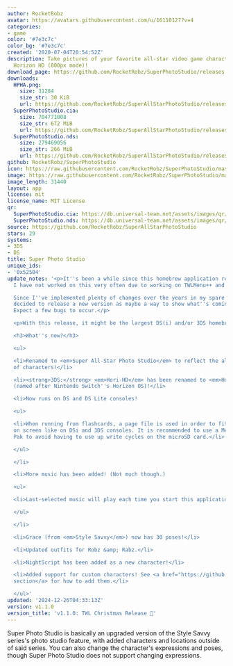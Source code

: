 ```yaml
---
author: RocketRobz
avatar: https://avatars.githubusercontent.com/u/16110127?v=4
categories:
- game
color: '#7e3c7c'
color_bg: '#7e3c7c'
created: '2020-07-04T20:54:52Z'
description: Take pictures of your favorite all-star video game characters, in glorious
  Horizon HD (800px mode)!
download_page: https://github.com/RocketRobz/SuperPhotoStudio/releases
downloads:
  HPHA.png:
    size: 31284
    size_str: 30 KiB
    url: https://github.com/RocketRobz/SuperAllStarPhotoStudio/releases/download/v1.1.0/HPHA.png
  SuperPhotoStudio.cia:
    size: 704771008
    size_str: 672 MiB
    url: https://github.com/RocketRobz/SuperAllStarPhotoStudio/releases/download/v1.1.0/SuperPhotoStudio.cia
  SuperPhotoStudio.nds:
    size: 279469056
    size_str: 266 MiB
    url: https://github.com/RocketRobz/SuperAllStarPhotoStudio/releases/download/v1.1.0/SuperPhotoStudio.nds
github: RocketRobz/SuperPhotoStudio
icon: https://raw.githubusercontent.com/RocketRobz/SuperPhotoStudio/master/3ds/app/icon.png
image: https://raw.githubusercontent.com/RocketRobz/SuperPhotoStudio/master/3ds/app/banner.png
image_length: 31440
layout: app
license: mit
license_name: MIT License
qr:
  SuperPhotoStudio.cia: https://db.universal-team.net/assets/images/qr/superphotostudio-cia.png
  SuperPhotoStudio.nds: https://db.universal-team.net/assets/images/qr/superphotostudio-nds.png
source: https://github.com/RocketRobz/SuperAllStarPhotoStudio
stars: 29
systems:
- 3DS
- DS
title: Super Photo Studio
unique_ids:
- '0x52504'
update_notes: '<p>It''s been a while since this homebrew application released. Unfortunately,
  I have not worked on this very often due to working on TWLMenu++ and nds-bootstrap.<br>

  Since I''ve implemented plenty of changes over the years in my spare time, I''ve
  decided to release a new version as maybe a way to show what''s coming in the future.
  Expect a few bugs to occur.</p>

  <p>With this release, it might be the largest DS(i) and/or 3DS homebrew app in existence.</p>

  <h3>What''s new?</h3>

  <ul>

  <li>Renamed to <em>Super All-Star Photo Studio</em> to reflect the all-star cast
  of characters!</li>

  <li><strong>3DS:</strong> <em>Hori-HD</em> has been renamed to <em>Horizon HD</em>
  (named after Nintendo Switch''s Horizon OS)!</li>

  <li>Now runs on DS and DS Lite consoles!

  <ul>

  <li>When running from flashcards, a page file is used in order to fit 5 characters
  on screen like on DSi and 3DS consoles. It is recommended to use a Memory Expansion
  Pak to avoid having to use up write cycles on the microSD card.</li>

  </ul>

  </li>

  <li>More music has been added! (Not much though.)

  <ul>

  <li>Last-selected music will play each time you start this application.</li>

  </ul>

  </li>

  <li>Grace (from <em>Style Savvy</em>) now has 30 poses!</li>

  <li>Updated outfits for Robz &amp; Rabz.</li>

  <li>NightScript has been added as a new character!</li>

  <li>Added support for custom characters! See <a href="https://github.com/RocketRobz/SuperAllStarPhotoStudio?tab=readme-ov-file#adding-custom-characters">this
  section</a> for how to add them.</li>

  </ul>'
updated: '2024-12-26T04:33:13Z'
version: v1.1.0
version_title: 'v1.1.0: TWL Christmas Release 🎄'
---
```

Super Photo Studio is basically an upgraded version of the Style Savvy series's photo studio feature, with added characters and locations outside of said series. You can also change the character's expressions and poses, though Super Photo Studio does not support changing expressions.